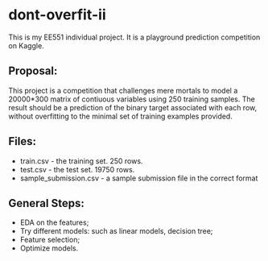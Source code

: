 # dont-overfit-ii

This is my EE551 individual project. It is a playground prediction competition on Kaggle.
## Proposal:

This project is a competition that challenges mere mortals to model a 20000*300 matrix of contiuous variables using 250 training samples. The result should be a prediction of the binary target associated with each row, without overfitting to the minimal set of training examples provided.
## Files:
* train.csv - the training set. 250 rows.
* test.csv - the test set. 19750 rows.
* sample_submission.csv - a sample submission file in the correct format
## General Steps:
* EDA on the features;
* Try different models: such as linear models, decision tree;
* Feature selection;
* Optimize models.
